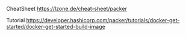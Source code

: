 CheatSheet
https://lzone.de/cheat-sheet/packer

Tutorial
https://developer.hashicorp.com/packer/tutorials/docker-get-started/docker-get-started-build-image


